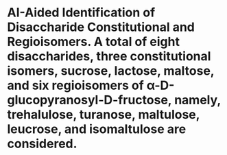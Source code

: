 # AI-Aided Identification of Disaccharide Constitutional and Regioisomers. A total of eight disaccharides, three constitutional isomers, sucrose, lactose, maltose, and six regioisomers of α-D-glucopyranosyl-D-fructose, namely, trehalulose, turanose, maltulose, leucrose, and isomaltulose are considered. 
